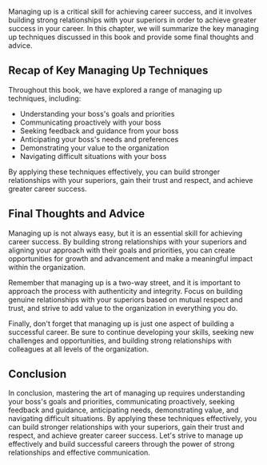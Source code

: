 

Managing up is a critical skill for achieving career success, and it involves building strong relationships with your superiors in order to achieve greater success in your career. In this chapter, we will summarize the key managing up techniques discussed in this book and provide some final thoughts and advice.

Recap of Key Managing Up Techniques
-----------------------------------

Throughout this book, we have explored a range of managing up techniques, including:

* Understanding your boss's goals and priorities
* Communicating proactively with your boss
* Seeking feedback and guidance from your boss
* Anticipating your boss's needs and preferences
* Demonstrating your value to the organization
* Navigating difficult situations with your boss

By applying these techniques effectively, you can build stronger relationships with your superiors, gain their trust and respect, and achieve greater career success.

Final Thoughts and Advice
-------------------------

Managing up is not always easy, but it is an essential skill for achieving career success. By building strong relationships with your superiors and aligning your approach with their goals and priorities, you can create opportunities for growth and advancement and make a meaningful impact within the organization.

Remember that managing up is a two-way street, and it is important to approach the process with authenticity and integrity. Focus on building genuine relationships with your superiors based on mutual respect and trust, and strive to add value to the organization in everything you do.

Finally, don't forget that managing up is just one aspect of building a successful career. Be sure to continue developing your skills, seeking new challenges and opportunities, and building strong relationships with colleagues at all levels of the organization.

Conclusion
----------

In conclusion, mastering the art of managing up requires understanding your boss's goals and priorities, communicating proactively, seeking feedback and guidance, anticipating needs, demonstrating value, and navigating difficult situations. By applying these techniques effectively, you can build stronger relationships with your superiors, gain their trust and respect, and achieve greater career success. Let's strive to manage up effectively and build successful careers through the power of strong relationships and effective communication.